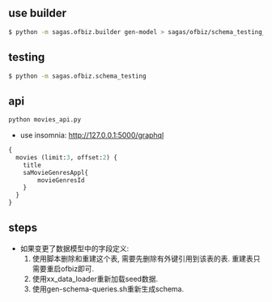 ## use builder
```bash
$ python -m sagas.ofbiz.builder gen-model > sagas/ofbiz/schema_testing_g.py
```

## testing
```bash
$ python -m sagas.ofbiz.schema_testing
```

## api
```bash
python movies_api.py
```

+ use insomnia: http://127.0.0.1:5000/graphql

```graphql
{
  movies (limit:3, offset:2) {
    title
    saMovieGenresAppl{
        movieGenresId
    }
  }
}
```

## steps
+ 如果变更了数据模型中的字段定义:
    1. 使用脚本删除和重建这个表, 需要先删除有外键引用到该表的表. 重建表只需要重启ofbiz即可.
    2. 使用xx_data_loader重新加载seed数据.
    3. 使用gen-schema-queries.sh重新生成schema.
